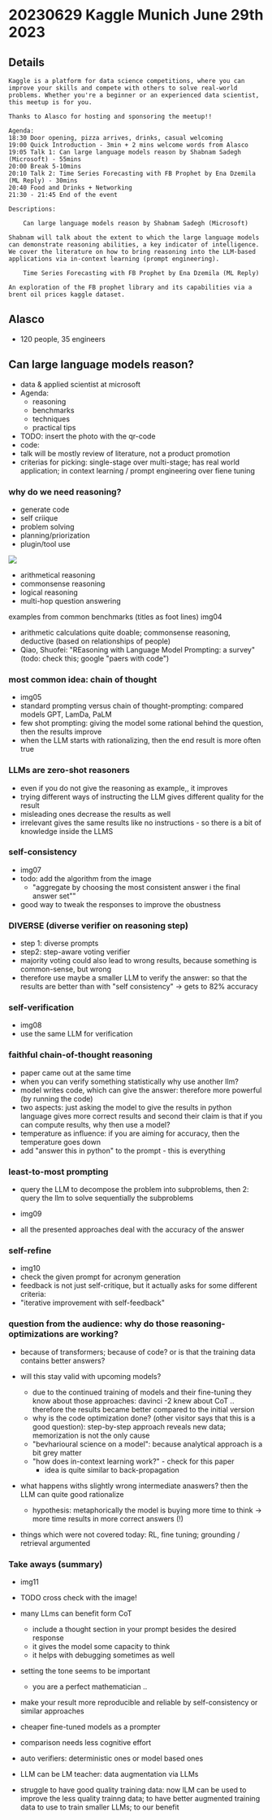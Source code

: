 # 20230629 Kaggle Munich June 29th 2023

## Details
```
Kaggle is a platform for data science competitions, where you can improve your skills and compete with others to solve real-world problems. Whether you're a beginner or an experienced data scientist, this meetup is for you.

Thanks to Alasco for hosting and sponsoring the meetup!!

Agenda:
18:30 Door opening, pizza arrives, drinks, casual welcoming
19:00 Quick Introduction - 3min + 2 mins welcome words from Alasco
19:05 Talk 1: Can large language models reason by Shabnam Sadegh (Microsoft) - 55mins
20:00 Break 5-10mins
20:10 Talk 2: Time Series Forecasting with FB Prophet by Ena Dzemila (ML Reply) - 30mins
20:40 Food and Drinks + Networking
21:30 - 21:45 End of the event

Descriptions:

    Can large language models reason by Shabnam Sadegh (Microsoft)

Shabnam will talk about the extent to which the large language models can demonstrate reasoning abilities, a key indicator of intelligence. We cover the literature on how to bring reasoning into the LLM-based applications via in-context learning (prompt engineering).

    Time Series Forecasting with FB Prophet by Ena Dzemila (ML Reply)

An exploration of the FB prophet library and its capabilities via a brent oil prices kaggle dataset.
```
## Alasco
* 120 people, 35 engineers

## Can large language models reason?
* data & applied scientist at microsoft
* Agenda:
  * reasoning
  * benchmarks
  * techniques
  * practical tips
* TODO: insert the photo with the qr-code
* code:
* talk will be mostly  review of literature, not a product promotion
* criterias for picking: single-stage over multi-stage; has real world application; in context learning / prompt engineering over fiene tuning

### why do we need reasoning?
* generate code
* self criique
* problem solving
* planning/priorization
* plugin/tool use

![](img03.png)
* arithmetical reasoning
* commonsense reasoning
* logical reasoning
* multi-hop question answering

examples from common benchmarks (titles as foot lines)
img04
* arithmetic calculations quite doable; commonsense reasoning, deductive (based on relationships of people)
* Qiao, Shuofei: "REasoning with Language Model Prompting: a survey" (todo: check this; google "paers with code")
### most common idea: chain of thought
* img05
* standard prompting versus chain of thought-prompting: compared models GPT, LamDa, PaLM
* few shot prompting: giving the model some rational behind the question, then the results improve
* when the LLM starts with rationalizing, then the end result is more often true

### LLMs are zero-shot reasoners
* even if you do not give the reasoning as example,, it improves
* trying different ways of instructing the LLM gives different quality for the result
* misleading ones decrease the results as well
* irrelevant gives the same results like no instructions - so there is a bit of knowledge inside the LLMS

### self-consistency
* img07
* todo: add the algorithm from the image
  * "aggregate by choosing the most consistent answer i the final answer set""
* good way to tweak the responses to improve the obustness

### DIVERSE (diverse verifier on reasoning step)
* step 1: diverse prompts
* step2: step-aware voting verifier
* majority voting could also lead to wrong results, because something is common-sense, but wrong
* therefore use maybe a smaller LLM to verify the answer: so that the results are better than with "self consistency" -> gets to 82% accuracy

### self-verification
* img08
* use the same LLM for verification

### faithful chain-of-thought reasoning
* paper came out at the same time
* when you can verify something statistically why use another llm?
* model writes code, which can give the answer: therefore more powerful (by running the code)
* two aspects: just asking the model to give the results in python language gives more correct results and second their claim is that if you can compute results, why then use a model?
* temperature as influence: if you are aiming for accuracy, then the temperature goes down
* add "answer this in python" to the prompt - this is everything

### least-to-most prompting
* query the LLM to decompose the problem into subproblems, then 2: query the llm to solve sequentially the subproblems
* img09

* all the presented approaches deal with the accuracy of the answer

### self-refine
* img10
*  check the given prompt for acronym generation
* feedback is not just self-critique, but it actually asks for some different criteria:
* "iterative improvement with self-feedback"

### question from the audience: why do those reasoning-optimizations  are working?
* because of transformers; because of code? or is that the training data contains better answers?
* will this stay valid with upcoming models?
  * due to the continued training of models and their fine-tuning they know about those approaches: davinci -2 knew about CoT .. therefore the results became better compared to the initial version
  * why is the code optimization done? (other visitor says that this is a good question): step-by-step approach reveals new data; memorization is not the only cause
  * "bevharioural science on a model": because analytical approach is a bit grey matter
  * "how does in-context learning work?" - check for this paper
    * idea is quite similar to back-propagation
* what happens withs slightly wrong intermediate anaswers? then the LLM can quite good rationalize
  * hypothesis: metaphorically the model is buying more time to think -> more time results in more correct answers (!)

* things which were not covered today: RL, fine tuning; grounding / retrieval argumented

### Take aways (summary)
* img11
* TODO cross check with the image!
* many LLms can benefit form CoT
    * include a thought section in your prompt besides the desired response
    * it gives the model some capacity to think
    * it helps with debugging sometimes as well
* setting the tone seems to be important
  * you are a perfect mathematician ..
* make your result more reproducible and reliable by self-consistency or similar approaches
* cheaper fine-tuned models as a prompter
* comparison needs less cognitive effort
* auto verifiers: deterministic ones or model based ones
* LLM can be LM teacher: data augmentation via LLMs


* struggle to have good quality training data: now lLM can be used to improve the less quality trainng data; to have better augmented training data to use to train smaller LLMs; to our benefit
